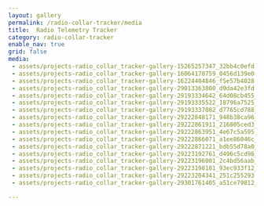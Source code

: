 ```yaml
---
layout: gallery
permalink: /radio-collar-tracker/media
title:  Radio Telemetry Tracker
category: radio-collar-tracker
enable_nav: true
grid: false
media: 
 - assets/projects-radio_collar_tracker-gallery-15265257347_32bb4c0efd.jpg
 - assets/projects-radio_collar_tracker-gallery-16064178759_0456d139e0.jpg
 - assets/projects-radio_collar_tracker-gallery-16224404846_f5e57b4028.jpg
 - assets/projects-radio_collar_tracker-gallery-29013363800_d9da42e3fd.jpg
 - assets/projects-radio_collar_tracker-gallery-29193334642_64d08cb455_n.jpg
 - assets/projects-radio_collar_tracker-gallery-29193335522_18796a7525_n.jpg
 - assets/projects-radio_collar_tracker-gallery-29193337082_d7765cd788_n.jpg
 - assets/projects-radio_collar_tracker-gallery-29222848171_948b38ca96_n.jpg
 - assets/projects-radio_collar_tracker-gallery-29222861911_216805ced3_n.jpg
 - assets/projects-radio_collar_tracker-gallery-29222863951_4e67c5a595_n.jpg
 - assets/projects-radio_collar_tracker-gallery-29222866071_a1ee86046c_n.jpg
 - assets/projects-radio_collar_tracker-gallery-29222871221_bdb55d78a0_n.jpg
 - assets/projects-radio_collar_tracker-gallery-29223192761_d496c5cd96_z.jpg
 - assets/projects-radio_collar_tracker-gallery-29223196001_2c4bd56aab_b.jpg
 - assets/projects-radio_collar_tracker-gallery-29223198181_93ec933f12_m.jpg
 - assets/projects-radio_collar_tracker-gallery-29223204341_251c255293.jpg
 - assets/projects-radio_collar_tracker-gallery-29301761405_a51ce79812_m.jpg

---
```




